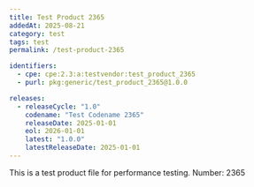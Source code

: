 ```yaml
---
title: Test Product 2365
addedAt: 2025-08-21
category: test
tags: test
permalink: /test-product-2365

identifiers:
  - cpe: cpe:2.3:a:testvendor:test_product_2365
  - purl: pkg:generic/test_product_2365@1.0.0

releases:
  - releaseCycle: "1.0"
    codename: "Test Codename 2365"
    releaseDate: 2025-01-01
    eol: 2026-01-01
    latest: "1.0.0"
    latestReleaseDate: 2025-01-01
---
```


This is a test product file for performance testing. Number: 2365
